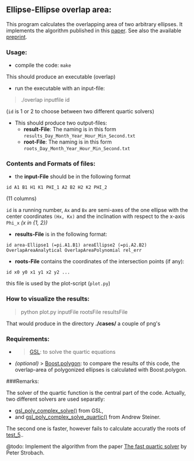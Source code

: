 ## Ellipse-Ellipse overlap area:
This program calculates the overlapping area of two arbitrary ellipses. It implements
the algorithm published in this [paper](http://link.springer.com/article/10.1007%2Fs00791-013-0214-3). See also the available [preprint](http://arxiv.org/abs/1106.3787).



### Usage: 
- compile the code:
`make`

This should produce an executable (overlap)
- run the executable with an input-file:

> ./overlap inputfile id

(`id` is 1 or 2 to choose between two different quartic solvers)
- This should produce two output-files:
	- **result-File**: The naming is in this form `results_Day_Month_Year_Hour_Min_Second.txt`
	- **root-File**: The naming is in this form `roots_Day_Month_Year_Hour_Min_Second.txt`

### Contents and Formats of files: 
- the **input-File** should be in the following format

`id A1 B1 H1 K1 PHI_1 A2 B2 H2 K2 PHI_2`

(11 columns)

`id` is a running number, `Ax`  and `Bx` are semi-axes of the one ellipse with the center coordinates `(Hx, Kx)` and the inclination with respect to the x-axis `Phi_x` _(x in {1, 2})_

- **results-File** is in the following format: 

`id area-Ellipse1 (=pi.A1.B1) areaEllipse2 (=pi.A2.B2) OverlapAreaAnalytical OverlapAreaPolynomial rel_err`

- **roots-File** contains the coordinates of the intersection points (if any):

`id x0 y0 x1 y1 x2 y2 ...`

this file is used by the plot-script (`plot.py`)

### How to visualize the results: 
> python plot.py inputFile rootsFile resultsFile

That would produce in the directory **./cases/** a couple of  png's

### Requirements:
- > [GSL](http://www.gnu.org/software/gsl/): to solve the quartic equations 
- _(optional)_ > [Boost.polygon](http://www.boost.org/doc/libs/1_54_0/libs/polygon/doc/index.htm): to compare the results of this code, 
the overlap-area of polygonized ellipses is calculated with Boost.polygon.

###Remarks:

The solver of the quartic function is the central part of the code. Actually, two different solvers are used separatly: 
- [gsl_poly_complex_solve()](http://linux.math.tifr.res.in/manuals/html/gsl-ref-html/gsl-ref_6.html) from GSL,
- and [gsl_poly_complex_solve_quartic()](http://www.network-theory.co.uk/download/gslextras/Quartic/00README.txt) from Andrew Steiner.          

The second one is faster, however fails to calculate accuratly the roots of [test_5](test5.txt)..

@todo: Implement the algorithm from the paper [The fast quartic solver](http://www.sciencedirect.com/science/article/pii/S0377042710002128) by Peter Strobach.
